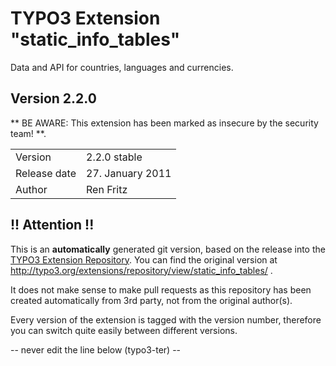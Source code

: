 # TYPO3 Extension "static_info_tables"
Data and API for countries, languages and currencies.

## Version 2.2.0
** BE AWARE: This extension has been marked as insecure by the security team! **.



<table>
	<tr><td>Version</td><td>2.2.0 stable</td></tr>
	<tr><td>Release date</td><td>27. January 2011</td></tr>
	<tr><td>Author</td><td>Ren Fritz</td></tr>
</table>

## !! Attention !!
This is an **automatically** generated git version, based on the release into the [TYPO3 Extension Repository](http://www.typo3.org/extensions/).
You can find the original version at http://typo3.org/extensions/repository/view/static_info_tables/ .

It does not make sense to make pull requests as this repository has been created automatically from 3rd party, not from the original author(s).

Every version of the extension is tagged with the version number, therefore you can switch quite easily between different versions.


-- never edit the line below (typo3-ter) --